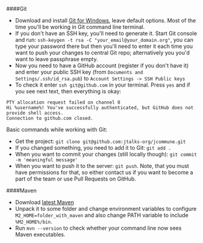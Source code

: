 ####Git
- Download and install [Git for Windows](http://msysgit.github.com), leave default options. Most of the time you'll be working in Git command line terminal.
- If you don't have an SSH key, you'll need to generate it. Start Git console and run: `ssh-keygen -t rsa -C "your_email@your_domain.org"`, you can type your password there but then you'll need to enter it each time you want to push your changes to central Git repo; alternatively you you'd want to leave passphrase empty.
- Now you need to have a GitHub account (register if you don't have it) and enter your public SSH key (from `Documents and Settings/.ssh/id_rsa.pub`) to `Account Settings -> SSH Public keys`
- To check it enter `ssh git@github.com` in your terminal. Press `yes` and if you see next text, then everything is okay:
```
PTY allocation request failed on channel 0
Hi %username%! You've successfully authenticated, but GitHub does not provide shell access.
Connection to github.com closed.
```

Basic commands while working with Git:
 - Get the project: `git clone git@github.com:jtalks-org/jcommune.git`
 - If you changed something, you need to add it to Git: `git add .`
 - When you want to commit your changes (still locally though): `git commit -m 'meaningful message'`
 - When you want to push it to the server: `git push`. Note, that you must have permissions for that, so either contact us if you want to become a part of the team or use Pull Requests on GitHub.

####Maven
 - Download [latest Maven](http://maven.apache.org/download.cgi)
 - Unpack it to some folder and change environment variables to configure `M2_HOME=folder_with_maven` and also change PATH variable to include `%M2_HOME%/bin`.
 - Run `mvn --version` to check whether your command line now sees Maven executables.